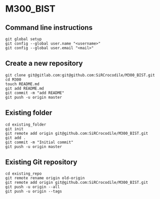 # M300_BIST
## Command line instructions
``` shell
git global setup
git config --global user.name "<username>"
git config --global user.email "<mail>"
```

## Create a new repository
```shell
git clone git@gitlab.com:git@github.com:SiRCrocodile/M300_BIST.git
cd M300
touch README.md
git add README.md
git commit -m "add README"
git push -u origin master
```

## Existing folder
```shell
cd existing_folder
git init
git remote add origin git@github.com:SiRCrocodile/M300_BIST.git
git add .
git commit -m "Initial commit"
git push -u origin master
```

## Existing Git repository
```shell
cd existing_repo
git remote rename origin old-origin
git remote add origin git@github.com:SiRCrocodile/M300_BIST.git
git push -u origin --all
git push -u origin --tags
```